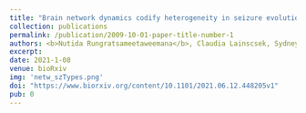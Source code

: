 ```yaml
---
title: "Brain network dynamics codify heterogeneity in seizure evolution"
collection: publications
permalink: /publication/2009-10-01-paper-title-number-1
authors: <b>Nutida Rungratsameetaweemana</b>, Claudia Lainscsek, Sydney S. Cash, Javier O. Garcia, Terrence J. Sejnowski*, Kanika Bansal*
excerpt: 
date: 2021-1-08
venue: bioRxiv
img: 'netw_szTypes.png'
doi: "https://www.biorxiv.org/content/10.1101/2021.06.12.448205v1"
pub: 0
---
```


